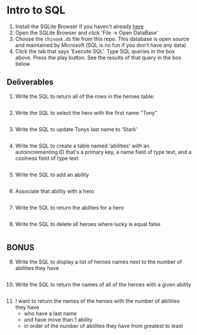 # Intro to SQL

1. Install the SQLite Browser if you haven't already [here](http://sqlitebrowser.org/)
2. Open the SQLite Browser and click 'File -> Open DataBase'
3. Choose the `chinook.db` file from this repo. This database is open source and maintained by Microsoft (SQL is no fun if you don't have any data)
4. Click the tab that says 'Execute SQL'. Type SQL queries in the box above. Press the play button. See the results of that query in the box below

## Deliverables

1. Write the SQL to return all of the rows in the heroes table:

```SQL

```

2. Write the SQL to select the hero with the first name "Tony"

```SQL

```

3. Write the SQL to update Tonys last name to 'Stark'

```SQL

```

4. Write the SQL to create a table named 'abilities' with an autoincrementing ID that's a primary key, a name field of type text, and a coolness field of type text

```sql

```

5. Write the SQL to add an ability

```sql

```

6. Associate that ability with a hero

```sql

```

7. Write the SQL to return the abilties for a hero

```sql

```

8. Write the SQL to delete all heroes where lucky is equal false
```sql

```


## BONUS 

9. Write the SQL to display a list of heroes names next to the number of abilities they have

```sql

```

10. Write the SQL to return the names of all of the heroes with a given ability

```sql

```

11. I want to return the names of the heroes with the number of abilities they have
    * who have a last name
    * and have move than 1 ability
    * in order of the number of abilities they have from greatest to least

```sql

```